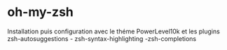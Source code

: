 # oh-my-zsh
Installation puis configuration avec le théme PowerLevel10k et les plugins zsh-autosuggestions - zsh-syntax-highlighting -zsh-completions




